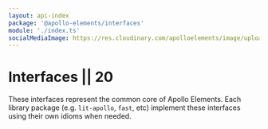 ```yaml
---
layout: api-index
package: '@apollo-elements/interfaces'
module: './index.ts'
socialMediaImage: https://res.cloudinary.com/apolloelements/image/upload/w_1200,h_630,c_fill,q_auto,f_auto/w_600,c_fit,co_rgb:eee,g_south_west,x_60,y_200,l_text:open sans_128_bold:Interfaces/w_1200,h_630,c_fill,q_auto,f_auto/w_600,c_fit,co_rgb:eee,g_south_west,x_60,y_100,l_text:open sans_78:Apollo Elements/social-template.svg
---
```

# Interfaces || 20

These interfaces represent the common core of Apollo Elements. Each library package (e.g. `lit-apollo`, `fast`, etc) implement these interfaces using their own idioms when needed.
